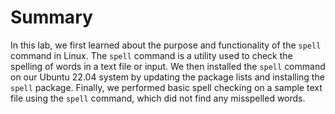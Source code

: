 # Summary

In this lab, we first learned about the purpose and functionality of the `spell` command in Linux. The `spell` command is a utility used to check the spelling of words in a text file or input. We then installed the `spell` command on our Ubuntu 22.04 system by updating the package lists and installing the `spell` package. Finally, we performed basic spell checking on a sample text file using the `spell` command, which did not find any misspelled words.

